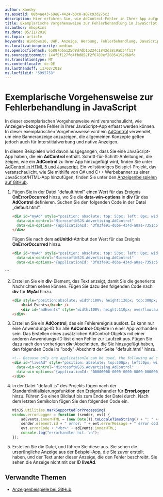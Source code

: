 ```yaml
---
author: Xansky
ms.assetid: 08b4ae43-69e8-4424-b3c0-a07c93d275c3
description: Hier erfahren Sie, wie AdControl-Fehler in Ihrer App aufgefangen werden.
title: Exemplarische Vorgehensweise zur Fehlerbehandlung in JavaScript
ms.author: mhopkins
ms.date: 05/11/2018
ms.topic: article
keywords: Windows10, UWP, Anzeige, Werbung, Fehlerbehandlung, JavaScript
ms.localizationpriority: medium
ms.openlocfilehash: 65887bba125d8d7db1b224c1842da8c9ab34f117
ms.sourcegitcommit: 144f5f127fc4fbd852f2f6780ef26054192d68fc
ms.translationtype: MT
ms.contentlocale: de-DE
ms.lasthandoff: 11/03/2018
ms.locfileid: "5995758"
---
```

# <a name="error-handling-in-javascript-walkthrough"></a>Exemplarische Vorgehensweise zur Fehlerbehandlung in JavaScript

In dieser exemplarischen Vorgehensweise wird veranschaulicht, wie Anzeigen-bezogene Fehler in Ihrer JavaScript-App erfasst werden können. In dieser exemplarischen Vorgehensweise wird ein [AdControl](https://docs.microsoft.com/uwp/api/microsoft.advertising.winrt.ui.adcontrol) verwendet, um eine Banneranzeige anzuzeigen, die allgemeinen Konzepte gelten jedoch auch für Interstitialwerbung und native Anzeigen.

In diesen Beispielen wird davon ausgegangen, dass Sie eine JavaScript-App haben, die ein **AdControl** enthält. Schritt-für-Schritt-Anleitungen, die zeigen, wie ein **AdControl** zu Ihrer App hinzugefügt wird, finden Sie unter [AdControl in HTML 5 und Javascript](adcontrol-in-html-5-and-javascript.md). Ein vollständiges Beispiel-Projekt, das veranschaulicht, wie Sie mithilfe von C# und C++ Werbebanner zu einer JavaScript/HTML-App hinzufügen, finden Sie unter den [Anzeigenbeispielen auf GitHub](http://aka.ms/githubads).

1.  Fügen Sie in der Datei "default.html" einen Wert für das Ereignis **OnErrorOccurred** hinzu, wo Sie die **data-win-options** in **div** für das **AdControl** definieren. Suchen Sie den folgenden Code in der Datei „default.html“.
    ``` HTML
    <div id="myAd" style="position: absolute; top: 53px; left: 0px; width: 300px; height: 250px; z-index: 1"
      data-win-control="MicrosoftNSJS.Advertising.AdControl"
      data-win-options="{applicationId: '3f83fe91-d6be-434d-a0ae-7351c5a997f1', adUnitId: 'test'}">
    </div>
    ```
    Fügen Sie nach dem **adUnitId**-Attribut den Wert für das Ereignis **OnErrorOccurred** hinzu.
    ``` HTML
    <div id="myAd" style="position: absolute; top: 53px; left: 0px; width: 300px; height: 250px; z-index: 1"
      data-win-control="MicrosoftNSJS.Advertising.AdControl"
      data-win-options="{applicationId: '3f83fe91-d6be-434d-a0ae-7351c5a997f1', adUnitId: 'test', onErrorOccurred: errorLogger}">
  </div>
  ```

2.  Erstellen Sie ein **div**-Element, das Text anzeigt, damit Sie die generierte Nachrichten sehen können. Fügen Sie dazu den folgenden Code nach **div** für **MyAd** hinzu.
    ``` HTML
    <div style="position:absolute; width:100%; height:130px; top:300px; left:0px">
        <b>Ad Events</b><br />
        <div id="adEvents" style="width:100%; height:110px; overflow:auto"></div>
    </div>
    ```

3.  Erstellen Sie ein **AdControl**, das ein Fehlerereignis auslöst. Es kann nur eine Anwendungs-ID für alle **AdControl**-Objekte in einer App vorhanden sein. Das Erstellen eines zusätzlichen AdControl-Objekts mit einer anderen Anwendungs-ID löst einen Fehler zur Laufzeit aus. Fügen Sie dazu nach den vorherigen **div**-Abschnitten, die Sie hinzugefügt haben, den folgenden Code im "body"-Abschnitt der Seite "default.html" hinzu.
    ``` HTML
    <!-- Because only one applicationId can be used, the following ad control will fire an error event. -->
    <div id="liveAd" style="position: absolute; top:500px; left:0px; width:480px; height:80px"
      data-win-control="MicrosoftNSJS.Advertising.AdControl"
      data-win-options="{applicationId: '00000000-0000-0000-0000-000000000000', adUnitId: 'test', onErrorOccurred: errorLogger }" >
    </div>
    ```

4.  In der Datei "default.js" des Projekts fügen nach der Standardinitialisierungsfunktion den Ereignishandler für **ErrorLogger** hinzu. Führen Sie einen Bildlauf bis zum Ende der Datei durch. Nach dem letzten Semikolon fügen Sie den folgenden Code ein.
    ``` javascript
    WinJS.Utilities.markSupportedForProcessing(
    window.errorLogger = function (sender, evt) {
        adEvents.innerHTML = (new Date()).toLocaleTimeString() + ": " +
        sender.element.id + " error: " + evt.errorMessage + " error code: " +
        evt.errorCode + "<br>" + adEvents.innerHTML;
        console.log("errorhandler hit. \n");
    });
    ```

5.  Erstellen Sie die Datei, und führen Sie diese aus. Sie sehen die ursprüngliche Anzeige aus der Beispiel-App, die Sie zuvor erstellt haben, und der Text unter dieser Anzeige, die den Fehler beschreibt. Sie sehen die Anzeige nicht mit der ID **liveAd**.

## <a name="related-topics"></a>Verwandte Themen

* [Anzeigenbeispiele bei GitHub](http://aka.ms/githubads)
